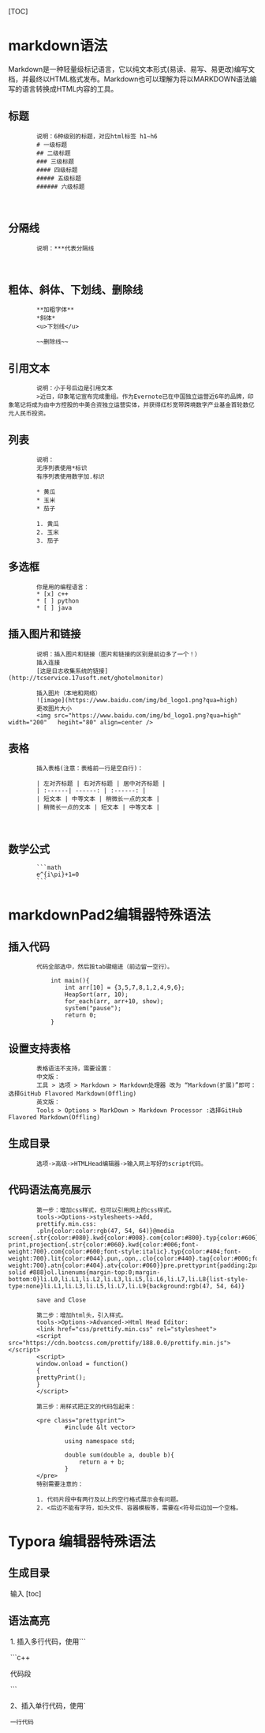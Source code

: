 [TOC]

# markdown语法

​	Markdown是一种轻量级标记语言，它以纯文本形式(易读、易写、易更改)编写文档，并最终以HTML格式发布。Markdown也可以理解为将以MARKDOWN语法编写的语言转换成HTML内容的工具。  

## 标题
			说明：6种级别的标题，对应html标签 h1~h6  
			# 一级标题  
			## 二级标题  
			### 三级标题  
			#### 四级标题  
			##### 五级标题  
			###### 六级标题  


​			
## 分隔线
			说明：***代表分隔线

​			
## 粗体、斜体、下划线、删除线

			**加粗字体**
			*斜体*
			<u>下划线</u>
	
			~~删除线~~

## 引用文本
			说明：小于号后边是引用文本  
			>近日，印象笔记宣布完成重组。作为Evernote已在中国独立运营近6年的品牌，印象笔记将成为由中方控股的中美合资独立运营实体，并获得红杉宽带跨境数字产业基金首轮数亿元人民币投资。


## 列表
			说明：  
			无序列表使用*标识  
			有序列表使用数字加.标识  
			
			* 黄瓜  
			* 玉米  
			* 茄子  
			
			1. 黄瓜  
			2. 玉米  
			3. 茄子  

## 多选框
			你是用的编程语言：  
			* [x] c++  
			* [ ] python  
			* [ ] java  


## 插入图片和链接  
			说明：插入图片和链接（图片和链接的区别是前边多了一个！）  
			插入连接  
			[这是日志收集系统的链接](http://tcservice.17usoft.net/ghotelmonitor)  
			
			插入图片（本地和网络）  
			![image](https://www.baidu.com/img/bd_logo1.png?qua=high)  
			更改图片大小  
			<img src="https://www.baidu.com/img/bd_logo1.png?qua=high" width="200"   hegiht="80" align=center />  

## 表格
			插入表格(注意：表格前一行是空白行)：

			| 左对齐标题 | 右对齐标题 | 居中对齐标题 |
			| :------| ------: | :------: |
			| 短文本 | 中等文本 | 稍微长一点的文本 |
			| 稍微长一点的文本 | 短文本 | 中等文本 |


​			
## 数学公式

			```math
			e^{i\pi}+1=0
			```
# markdownPad2编辑器特殊语法

## 插入代码

			代码全部选中，然后按tab键缩进（前边留一空行）。

				int main(){
				    int arr[10] = {3,5,7,8,1,2,4,9,6};
				    HeapSort(arr, 10);
				    for_each(arr, arr+10, show);
				    system("pause");
				    return 0;
				}
## 设置支持表格

			表格语法不支持，需要设置：  
			中文版：  
			工具 > 选项 > Markdown > Markdown处理器 改为 “Markdown(扩展)”即可：选择GitHub Flavored Markdown(Offling)  
			英文版：  
			Tools > Options > MarkDown > Markdown Processor :选择GitHub Flavored Markdown(Offling)  

## 生成目录

			选项->高级->HTMLHead编辑器->输入网上写好的script代码。  
## 代码语法高亮展示

			第一步：增加css样式，也可以引用网上的css样式。  
			tools->Options->stylesheets->Add,  
			prettify.min.css:  
			.pln{color:color:rgb(47, 54, 64)}@media screen{.str{color:#080}.kwd{color:#008}.com{color:#800}.typ{color:#606}.lit{color:#066}.pun,.opn,.clo{color:#660}.tag{color:#008}.atn{color:#606}.atv{color:#080}.dec,.var{color:#606}.fun{color:red}}@media print,projection{.str{color:#060}.kwd{color:#006;font-weight:700}.com{color:#600;font-style:italic}.typ{color:#404;font-weight:700}.lit{color:#044}.pun,.opn,.clo{color:#440}.tag{color:#006;font-weight:700}.atn{color:#404}.atv{color:#060}}pre.prettyprint{padding:2px;border:1px solid #888}ol.linenums{margin-top:0;margin-bottom:0}li.L0,li.L1,li.L2,li.L3,li.L5,li.L6,li.L7,li.L8{list-style-type:none}li.L1,li.L3,li.L5,li.L7,li.L9{background:rgb(47, 54, 64)}
			
			save and Close  
			
			第二步：增加html头，引入样式。  
			tools->Options->Advanced->Html Head Editor:
			<link href="css/prettify.min.css" rel="stylesheet">
			<script src="https://cdn.bootcss.com/prettify/188.0.0/prettify.min.js"></script>
			<script>
			window.onload = function()
			{
			prettyPrint();
			}
			</script>
			
			第三步：用样式把正文的代码包起来：  
			
			<pre class="prettyprint">  
					#include &lt vector>
					
					using namespace std;
					
					double sum(double a, double b){
					    return a + b;
					}
			</pre>
			特别需要注意的：  
			
			1. 代码片段中有两行及以上的空行格式展示会有问题。  
			2. <后边不能有字符，如头文件、容器模板等，需要在<符号后边加一个空格。  
# Typora 编辑器特殊语法  

## 生成目录  

​		输入 [toc]

## 语法高亮  

​	1. 插入多行代码，使用```  

​	```c++

​	代码段  

​	```

​	2、插入单行代码，使用`  

​	  `一行代码`

